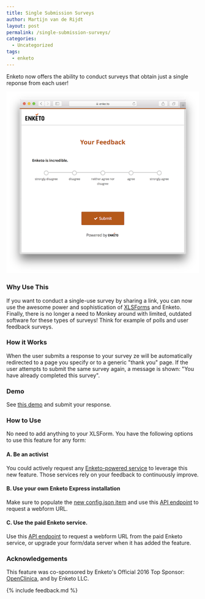 ```yaml
---
title: Single Submission Surveys
author: Martijn van de Rijdt
layout: post
permalink: /single-submission-surveys/
categories:
  - Uncategorized
tags:
  - enketo
---
```


Enketo now offers the ability to conduct surveys that obtain just a single reponse from each user!

[![Screenshot of export button](/files/2016/09/feedback.png "Screenshot of feedback survey")](https://enke.to/single/4c7c494fbfd5cd59e56ef6c68381e77b)

### Why Use This

If you want to conduct a single-use survey by sharing a link, you can now use the awesome power and sophistication of [XLSForms](http://xlsform.org/) and Enketo. Finally, there is no longer a need to Monkey around with limited, outdated software for these types of surveys! Think for example of polls and user feedback surveys.

### How it Works

When the user submits a response to your survey ze will be automatically redirected to a page you specify or to a generic "thank you" page. If the user attempts to submit the same survey again, a message is shown: "You have already completed this survey".

### Demo

See [this demo](https://enke.to/single/4c7c494fbfd5cd59e56ef6c68381e77b) and submit your response.

### How to Use

No need to add anything to your XLSForm. You have the following options to use this feature for any form:

#### A. Be an activist

You could actively request any [Enketo-powered service](https://enketo.org/#tools) to leverage this new feature. Those services rely on your feedback to continuously improve.

#### B. Use your own Enketo Express installation

Make sure to populate the [new config.json item](https://github.com/kobotoolbox/enketo-express/blob/master/config/README.md#less-secure-encryption-key) and use this [API endpoint](http://apidocs.enketo.org/v2/#/post-survey-single-once) to request a webform URL.

#### C. Use the paid Enketo service.

Use this [API endpoint](http://apidocs.enketo.org/v2/#/post-survey-single-once) to request a webform URL from the paid Enketo service, or upgrade your form/data server when it has added the feature.


### Acknowledgements

This feature was co-sponsored by Enketo's Official 2016 Top Sponsor: [OpenClinica](http://openclinica.com/), and by Enketo LLC.

{% include feedback.md %}
